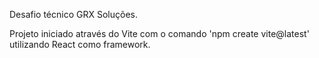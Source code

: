 Desafio técnico GRX Soluções.

Projeto iniciado através do Vite com o comando 'npm create vite@latest' utilizando React como framework.
